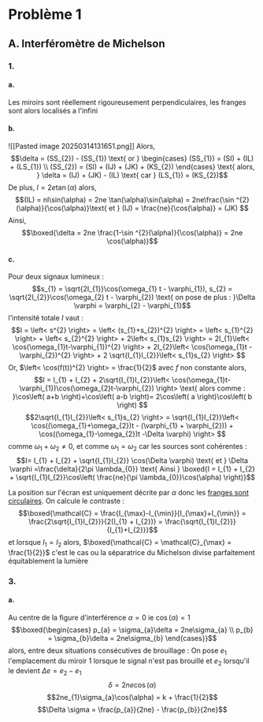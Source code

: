 # Problème 1
## A. Interféromètre de Michelson
### 1.
#### a.
Les miroirs sont réellement rigoureusement perpendiculaires, les franges sont alors localisés a l'infini

#### b.
![[Pasted image 20250314131651.png]]
Alors, 
$$\delta = (SS_{2})  - (SS_{1}) \text{ or } \begin{cases}
(SS_{1}) = (SI) + (IL) + (LS_{1}) \\
(SS_{2}) = (SI) + (IJ) + (JK) + (KS_{2})
\end{cases} \text{ alors, } \delta = (IJ) + (JK) - (IL) \text{ car } (LS_{1}) = (KS_{2})$$
De plus, $l = 2e\tan(\alpha)$ alors, 
$$(IL) = nl\sin(\alpha) = 2ne \tan(\alpha)\sin(\alpha) = 2ne\frac{\sin ^{2}(\alpha)}{\cos(\alpha)}\text{ et } (IJ) = \frac{ne}{\cos(\alpha)} = (JK) $$
Ainsi, 
$$\boxed{\delta = 2ne \frac{1-\sin ^{2}(\alpha)}{\cos(\alpha)}  = 2ne \cos(\alpha)}$$

#### c.
Pour deux signaux lumineux :
$$s_{1} = \sqrt{2I_{1}}\cos(\omega_{1} t - \varphi_{1}), s_{2} = \sqrt{2I_{2}}\cos(\omega_{2} t - \varphi_{2}) \text{ on pose de plus : }\Delta \varphi = \varphi_{2} - \varphi_{1}$$
l'intensité totale $I$ vaut : 
$$I = \left< s^{2} \right> = \left< (s_{1}+s_{2})^{2} \right> = \left< s_{1}^{2} \right> + \left< s_{2}^{2} \right>  + 2\left< s_{1}s_{2} \right>  = 2I_{1}\left< \cos(\omega_{1}t-\varphi_{1})^{2} \right> + 2I_{2}\left< \cos(\omega_{1}t - \varphi_{2})^{2} \right> + 2 \sqrt{I_{1}I_{2}}\left< s_{1}s_{2} \right>  $$
Or, $\left< \cos(f(t))^{2} \right> = \frac{1}{2}$ avec $f$ non constante alors, 
$$I = I_{1} + I_{2} + 2\sqrt{I_{1}I_{2}}\left< \cos(\omega_{1}t- \varphi_{1})\cos(\omega_{2}t-\varphi_{2}) \right> \text{ alors comme : }\cos\left( a+b \right)+\cos\left( a-b \right)= 2\cos\left( a \right)\cos\left( b \right) $$
$$2\sqrt{I_{1}I_{2}}\left< s_{1}s_{2} \right>  = \sqrt{I_{1}I_{2}}\left< \cos((\omega_{1}+\omega_{2})t - (\varphi_{1} + \varphi_{2})) + \cos((\omega_{1}-\omega_{2})t -\Delta \varphi) \right> $$
comme $\omega_{1} + \omega_{2} \neq 0$, et comme $\omega_{1}=\omega_{2}$ car les sources sont cohérentes : 
$$I= I_{1} + I_{2} + \sqrt{I_{1}I_{2}}  \cos(\Delta \varphi) \text{ et } \Delta \varphi =\frac{\delta}{2\pi \lambda_{0}} \text{ Ainsi } \boxed{I = I_{1} + I_{2} + \sqrt{I_{1}I_{2}}\cos\left(  \frac{ne}{\pi  \lambda_{0}}\cos(\alpha) \right)}$$

La position sur l'écran est uniquement décrite par $\alpha$ donc les <u>franges sont circulaires</u>. 
On calcule le contraste : 
$$\boxed{\mathcal{C} = \frac{I_{\max}-I_{\min}}{I_{\max}+I_{\min}} = \frac{2\sqrt{I_{1}I_{2}}}{2(I_{1} + I_{2})} = \frac{\sqrt{I_{1}I_{2}}}{I_{1}+I_{2}}}$$
et lorsque $I_{1} = I_{2}$ alors, $\boxed{\mathcal{C} = \mathcal{C}_{\max} = \frac{1}{2}}$ c'est le cas ou la séparatrice du Michelson divise parfaitement équitablement la lumière


### 3.
#### a.
Au centre de la figure d'interférence $\alpha = 0$ ie $\cos(\alpha) =1$
$$\boxed{\begin{cases}
p_{a} = \sigma_{a}\delta = 2ne\sigma_{a} \\
p_{b} = \sigma_{b}\delta = 2ne\sigma_{b}
\end{cases}}$$
alors, entre deux situations consécutives de brouillage : 
On pose $e_{1}$ l'emplacement du miroir $1$ lorsque le signal n'est pas brouillé et $e_{2}$ lorsqu'il le devient $\Delta e = e_{2}-e_{1}$
$$\delta = 2ne\cos(\alpha)$$
$$2ne_{1}\sigma_{a}\cos(\alpha) = k + \frac{1}{2}$$
$$\Delta \sigma = \frac{p_{a}}{2ne} - \frac{p_{b}}{2ne}$$
